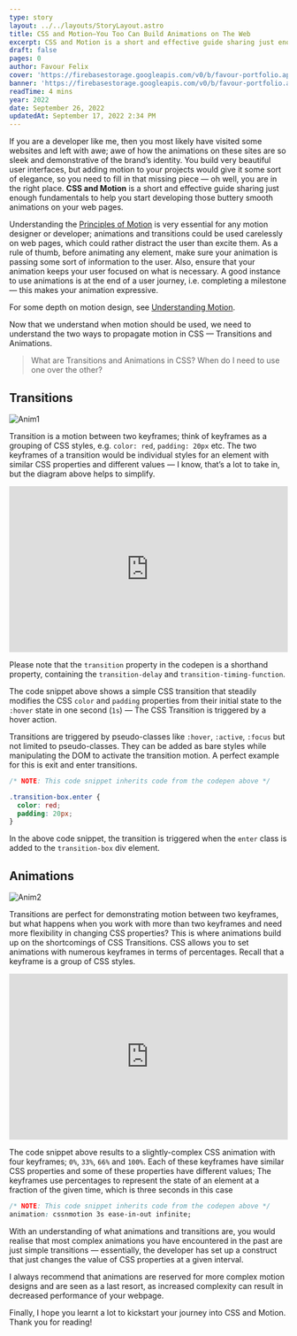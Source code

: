 ```yaml
---
type: story
layout: ../../layouts/StoryLayout.astro
title: CSS and Motion—You Too Can Build Animations on The Web
excerpt: CSS and Motion is a short and effective guide sharing just enough fundamentals to help you start developing those buttery smooth animations on your web pages.
draft: false
pages: 0
author: Favour Felix
cover: 'https://firebasestorage.googleapis.com/v0/b/favour-portfolio.appspot.com/o/stories%2Fcss-n-motion.webp?alt=media&token=b6a4e13a-2ef0-4a2d-acee-6c58b49dbde8'
banner: 'https://firebasestorage.googleapis.com/v0/b/favour-portfolio.appspot.com/o/stories%2Fcss-n-motion.webp?alt=media&token=b6a4e13a-2ef0-4a2d-acee-6c58b49dbde8'
readTime: 4 mins
year: 2022
date: September 26, 2022
updatedAt: September 17, 2022 2:34 PM
---
```


If you are a developer like me, then you most likely have visited some websites and left with awe; awe of how the animations on these sites are so sleek and demonstrative of the brand’s identity. You build very beautiful user interfaces, but adding motion to your projects would give it some sort of elegance, so you need to fill in that missing piece — oh well, you are in the right place. **CSS and Motion** is a short and effective guide sharing just enough fundamentals to help you start developing those buttery smooth animations on your web pages.

Understanding the [Principles of Motion](https://material.io/design/motion/understanding-motion.html#principles) is very essential for any motion designer or developer; animations and transitions could be used carelessly on web pages, which could rather distract the user than excite them. As a rule of thumb, before animating any element, make sure your animation is passing some sort of information to the user. Also, ensure that your animation keeps your user focused on what is necessary. A good instance to use animations is at the end of a user journey, i.e. completing a milestone — this makes your animation expressive. 

For some depth on motion design, see [Understanding Motion](https://material.io/design/motion).

Now that we understand when motion should be used, we need to understand the two ways to propagate motion in CSS — Transitions and Animations.

> What are Transitions and Animations in CSS? When do I need to use one over the other?
> 

## Transitions

![Anim1](https://firebasestorage.googleapis.com/v0/b/favour-portfolio.appspot.com/o/stories%2Fanim-1.png?alt=media&token=c435cc30-97a8-4469-9321-ce222e9bb221)

Transition is a motion between two keyframes; think of keyframes as a grouping of CSS styles, e.g. `color: red`, `padding: 20px` etc. The two keyframes of a transition would be individual styles for an element with similar CSS properties and different values — I know, that’s a lot to take in, but the diagram above helps to simplify.

<iframe height="300" style="width: 100%;" scrolling="no" title="CSS and Motion - Transitions" src="https://codepen.io/felixfavour/embed/WNJpWxm?default-tab=html%2Cresult" frameborder="no" loading="lazy" allowtransparency="true" allowfullscreen="true">
  See the Pen <a href="https://codepen.io/felixfavour/pen/WNJpWxm">
  CSS and Motion - Transitions</a> by Favour Felix Chinemerem (<a href="https://codepen.io/felixfavour">@felixfavour</a>)
  on <a href="https://codepen.io">CodePen</a>.
</iframe>

Please note that the `transition` property  in the codepen is a shorthand property, containing the `transition-delay` and `transition-timing-function`. 

The code snippet above shows a simple CSS transition that steadily modifies the CSS `color` and `padding` properties from their initial state to the `:hover` state in one second (`1s`) — The CSS Transition is triggered by a hover action. 

Transitions are triggered by pseudo-classes like `:hover`, `:active`, `:focus` but not limited to pseudo-classes. They can be added as bare styles while manipulating the DOM to activate the transition motion. A perfect example for this is exit and enter transitions.

```css
/* NOTE: This code snippet inherits code from the codepen above */

.transition-box.enter {
  color: red;
  padding: 20px;
}
```

In the above code snippet, the transition is triggered when the `enter` class is added to the  `transition-box` div element. 

## Animations

![Anim2](https://firebasestorage.googleapis.com/v0/b/favour-portfolio.appspot.com/o/stories%2Fanim-2.png?alt=media&token=e4f35df1-a34c-48f0-a072-48910521f1ca)

Transitions are perfect for demonstrating motion between two keyframes, but what happens when you work with more than two keyframes and need more flexibility in changing CSS properties? This is where animations build up on the shortcomings of CSS Transitions. CSS allows you to set animations with numerous keyframes in terms of percentages. Recall that a keyframe is a group of CSS styles.

<iframe height="300" style="width: 100%;" scrolling="no" title="CSS and Motion - Animations" src="https://codepen.io/felixfavour/embed/BaxWEdv?default-tab=html%2Cresult" frameborder="no" loading="lazy" allowtransparency="true" allowfullscreen="true">
  See the Pen <a href="https://codepen.io/felixfavour/pen/BaxWEdv">
  CSS and Motion - Animations</a> by Favour Felix Chinemerem (<a href="https://codepen.io/felixfavour">@felixfavour</a>)
  on <a href="https://codepen.io">CodePen</a>.
</iframe>

The code snippet above results to a slightly-complex CSS animation with four keyframes; `0%`, `33%`, `66%` and `100%`. Each of these keyframes have similar CSS properties and some of these properties have different values; The keyframes use percentages to represent the state of an element at a fraction of the given time, which is three seconds in this case

```css
/* NOTE: This code snippet inherits code from the codepen above */
animation: cssnmotion 3s ease-in-out infinite;
```

With an understanding of what animations and transitions are, you would realise that most complex animations you have encountered in the past are just simple transitions — essentially, the developer has set up a construct that just changes the value of CSS properties at a given interval.

I always recommend that animations are reserved for more complex motion designs and are seen as a last resort, as increased complexity can result in decreased performance of your webpage.

Finally, I hope you learnt a lot to kickstart your journey into CSS and Motion. Thank you for reading!